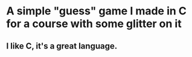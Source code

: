 # A simple "guess" game I made in C for a course with some glitter on it
## I like C, it's a great language.
